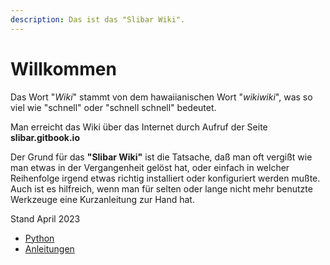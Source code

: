 ```yaml
---
description: Das ist das "Slibar Wiki".
---
```


# Willkommen

Das Wort "_Wiki_" stammt von dem hawaiianischen Wort "_wikiwiki_", was so viel wie "schnell" oder "schnell schnell" bedeutet.&#x20;

Man erreicht das Wiki über das Internet durch Aufruf der Seite **slibar.gitbook.io**

Der Grund für das **"Slibar Wiki"** ist die Tatsache, daß man oft vergißt wie man etwas in der Vergangenheit gelöst hat, oder einfach in welcher Reihenfolge irgend etwas richtig installiert oder konfiguriert werden mußte. Auch ist es hilfreich, wenn man für selten oder lange nicht mehr benutzte Werkzeuge eine Kurzanleitung zur Hand hat.

Stand April 2023

* [Python](http://localhost:5000/s/WJOfbckALi4ugKAV5ZN1/ "mention")
* [Anleitungen](http://localhost:5000/s/0ag80rNRts0sER0GSIwc/ "mention")
